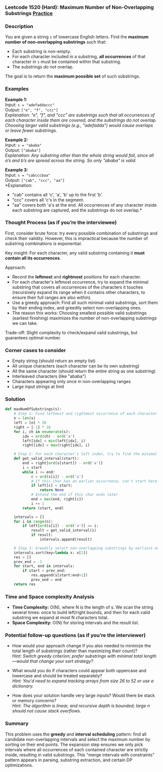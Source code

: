 ### Leetcode 1520 (Hard): Maximum Number of Non-Overlapping Substrings [Practice](https://leetcode.com/problems/maximum-number-of-non-overlapping-substrings)

### Description  
You are given a string `s` of lowercase English letters. Find the **maximum number of non-overlapping substrings** such that:
- Each substring is non-empty.
- For each character included in a substring, **all occurrences** of that character in `s` must be contained within that substring.
- The substrings do not overlap.

The goal is to return the **maximum possible set** of such substrings.

### Examples  

**Example 1:**  
Input: `s = "adefaddaccc"`  
Output: `["e", "f", "ccc"]`  
*Explanation: "e", "f", and "ccc" are substrings such that all occurrences of each character inside them are covered, and the substrings do not overlap. Choosing larger valid substrings (e.g., "adefadda") would cause overlaps or leave fewer substrings.*

**Example 2:**  
Input: `s = "ababa"`  
Output: `["ababa"]`  
*Explanation: Any substring other than the whole string would fail, since all a’s and b’s are spread across the string. So only "ababa" is valid.*

**Example 3:**  
Input: `s = "cabcccbaa"`  
Output: `["cab", "ccc", "aa"]`  
*Explanation:  
- "cab" contains all 'c', 'a', 'b' up to the first 'b'.  
- "ccc" covers all 'c's in the segment.  
- "aa" covers both 'a's at the end.
All occurrences of any character inside each substring are captured, and the substrings do not overlap.*

### Thought Process (as if you’re the interviewee)  
First, consider brute force: try every possible combination of substrings and check their validity. However, this is impractical because the number of substring combinations is exponential.

Key insight: For each character, any valid substring containing it **must contain all its occurrences**.

Approach:
- Record the **leftmost** and **rightmost** positions for each character.
- For each character's leftmost occurrence, try to expand the minimal substring that covers all occurrences of the characters it touches (recursively expand its range when it contains other characters, to ensure their full ranges are also within).
- Use a greedy approach: Find all such minimal valid substrings, sort them by their ending index, and greedily select non-overlapping ones.
- The reason this works: Choosing smallest possible valid substrings (earliest finishing) maximizes the number of non-overlapping substrings we can take.

Trade-off: Slight complexity to check/expand valid substrings, but guarantees optimal number.

### Corner cases to consider  
- Empty string (should return an empty list)
- All unique characters (each character can be its own substring)
- All the same character (should return the entire string as one substring)
- Interleaved characters (like "ababa")
- Characters appearing only once in non-overlapping ranges
- Large input strings at limit

### Solution

```python
def maxNumOfSubstrings(s):
    # Step 1: Find leftmost and rightmost occurrence of each character
    n = len(s)
    left = [n] * 26
    right = [-1] * 26
    for i, ch in enumerate(s):
        idx = ord(ch) - ord('a')
        left[idx] = min(left[idx], i)
        right[idx] = max(right[idx], i)

    # Step 2: For each character's left index, try to find the minimal valid substring
    def get_valid_interval(start):
        end = right[ord(s[start]) - ord('a')]
        i = start
        while i <= end:
            c = ord(s[i]) - ord('a')
            # If this char has an earlier occurrence, can't start here
            if left[c] < start:
                return None
            # Extend the end if this char ends later
            end = max(end, right[c])
            i += 1
        return (start, end)

    intervals = []
    for i in range(n):
        if left[ord(s[i]) - ord('a')] == i:
            result = get_valid_interval(i)
            if result:
                intervals.append(result)

    # Step 3: Greedily select non-overlapping substrings by earliest end
    intervals.sort(key=lambda x: x[1])
    res = []
    prev_end = -1
    for start, end in intervals:
        if start > prev_end:
            res.append(s[start:end+1])
            prev_end = end
    return res
```

### Time and Space complexity Analysis  

- **Time Complexity:** O(N), where N is the length of s. We scan the string several times: once to build left/right bounds, and then for each valid substring we expand at most N characters total.
- **Space Complexity:** O(N) for storing intervals and the result list.

### Potential follow-up questions (as if you’re the interviewer)  

- How would your approach change if you also needed to minimize the total length of substrings (rather than maximizing their count)?  
  *Hint: Switch greedy criterion; prefer substrings with minimal total length—would that change your sort strategy?*

- What would you do if characters could appear both uppercase and lowercase and should be treated separately?  
  *Hint: You'd need to expand tracking arrays from size 26 to 52 or use a dictionary.*

- How does your solution handle very large inputs? Would there be stack or memory concerns?  
  *Hint: The algorithm is linear, and recursive depth is bounded; large n should not cause stack overflows.*

### Summary
This problem uses the **greedy** and **interval scheduling** pattern: find all candidate non-overlapping intervals and select the maximum number by sorting on their end points. The expansion step ensures we only pick intervals where all occurrences of each contained character are strictly inside, resulting in valid substrings. This "merge intervals with constraints" pattern appears in parsing, substring extraction, and certain DP optimizations.
